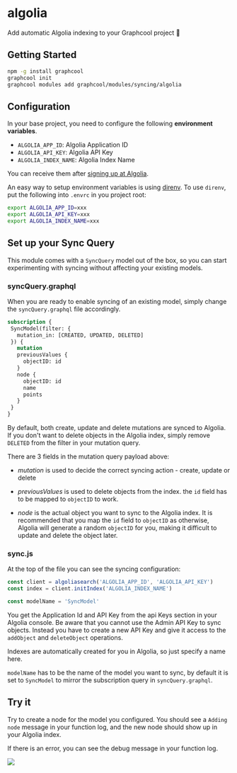 # algolia

Add automatic Algolia indexing to your Graphcool project 🎁

## Getting Started

```sh
npm -g install graphcool
graphcool init
graphcool modules add graphcool/modules/syncing/algolia
```

## Configuration

In your base project, you need to configure the following **environment variables**.

- `ALGOLIA_APP_ID`: Algolia Application ID
- `ALGOLIA_API_KEY`: Algolia API Key
- `ALGOLIA_INDEX_NAME`: Algolia Index Name

You can receive them after [signing up at Algolia](https://algolia.com/).

An easy way to setup environment variables is using [direnv](https://direnv.net/).
To use `direnv`, put the following into `.envrc` in you project root:

```sh
export ALGOLIA_APP_ID=xxx
export ALGOLIA_API_KEY=xxx
export ALGOLIA_INDEX_NAME=xxx
```

## Set up your Sync Query

This module comes with a `SyncQuery` model out of the box, so you can start experimenting with syncing without affecting your existing models.

### syncQuery.graphql

When you are ready to enable syncing of an existing model, simply change the `syncQuery.graphql` file accordingly.

 ```graphql
subscription {
  SyncModel(filter: {
    mutation_in: [CREATED, UPDATED, DELETED]
  }) {
    mutation
    previousValues {
      objectID: id
    }
    node {
      objectID: id
      name
      points
    }
  }
}
 ```

By default, both create, update and delete mutations are synced to Algolia. If you don't want to delete objects in the Algolia index, simply remove `DELETED` from the filter in your mutation query.

There are 3 fields in the mutation query payload above:

* *mutation* is used to decide the correct syncing action - create, update or delete

* *previousValues* is used to delete objects from the index. the `id` field has to be mapped to `objectID` to work.

* *node* is the actual object you want to sync to the Algolia index. It is recommended that you map the `id` field to `objectID` as otherwise, Algolia will generate a random `objectID` for you, making it difficult to update and delete the object later.

### sync.js

At the top of the file you can see the syncing configuration:

```js
const client = algoliasearch('ALGOLIA_APP_ID', 'ALGOLIA_API_KEY')
const index = client.initIndex('ALGOLIA_INDEX_NAME')

const modelName = 'SyncModel'
```

You get the Application Id and API Key from the api Keys section in your Algolia console. Be aware that you cannot  use the Admin API Key to sync objects. Instead you have to create a new API Key and give it access to the `addObject` and `deleteObject` operations.

Indexes are automatically created for you in Algolia, so just specify a name here.

`modelName` has to be the name of the model you want to sync, by default it is set to `SyncModel` to mirror the subscription query in `syncQuery.graphql`.

## Try it

Try to create a node for the model you configured. You should see a `Adding node` message in your function log, and the new node should show up in your Algolia index.

If there is an error, you can see the debug message in your function log.

![](http://i.imgur.com/5RHR6Ku.png)
